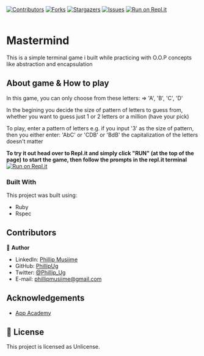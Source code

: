 
[![Contributors][contributors-shield]][contributors-url]
[![Forks][forks-shield]][forks-url]
[![Stargazers][stars-shield]][stars-url]
[![Issues][issues-shield]][issues-url]
[![Run on Repl.it][replit-badge]][replit-url]
<br />
<br />
# Mastermind
This is a simple terminal game i built while practicing with O.O.P concepts like abstraction and encapsulation

## About game & How to play

In this game, you can only choose from these letters: => 'A', 'B', 'C', 'D' 

In the begining you decide the size of pattern of letters to guess from, whether you want to guess just 1  or 2 letters or a million (have your pick)

To play, enter a pattern of letters e.g. if you input '3' as the size of pattern, then you either enter: 'AbC' or 'CDB' or 'BdB' the capitalization of the letters doesn't matter

**To try it out head over to Repl.it and simply click "RUN" (at the top of the page) to start the game, then follow the prompts in the repl.it terminal**
<br />
[![Run on Repl.it][replit-badge]][replit-url]


### Built With
This project was built using:
* Ruby
* Rspec

## Contributors

:bust_in_silhouette: **Author**

- LinkedIn: [Phillip Musiime](https://www.linkedin.com/in/phillip-musiime-74657019a/)
- GitHub: [PhillipUg](https://github.com/PhillipUg)
- Twitter: [@Phillip_Ug](https://twitter.com/Phillip_Ug)
- E-mail: phillipmusiime@gmail.com


<!-- ACKNOWLEDGEMENTS -->
## Acknowledgements
* [App Academy](https://www.appacademy.io/)

<!-- MARKDOWN LINKS & IMAGES -->
<!-- https://www.markdownguide.org/basic-syntax/#reference-style-links -->
[contributors-shield]: https://img.shields.io/github/contributors/PhillipUg/master-mind.svg?style=flat-square
[contributors-url]: https://github.com/PhillipUg/master-mind/graphs/contributors
[forks-shield]: https://img.shields.io/github/forks/PhillipUg/master-mind.svg?style=flat-square
[forks-url]: https://github.com/PhillipUg/master-mind/network/members
[stars-shield]: https://img.shields.io/github/stars/PhillipUg/master-mind.svg?style=flat-square
[stars-url]: https://github.com/PhillipUg/master-mind/stargazers
[issues-shield]: https://img.shields.io/github/issues/PhillipUg/master-mind.svg?style=flat-square
[issues-url]: https://github.com/PhillipUg/master-mind/issues
[replit-badge]: https://repl.it/badge/github/PhillipUg/master-mind
[replit-url]: https://repl.it/@PhillipUg/master-mind

## 📝 License

This project is licensed as Unlicense.
